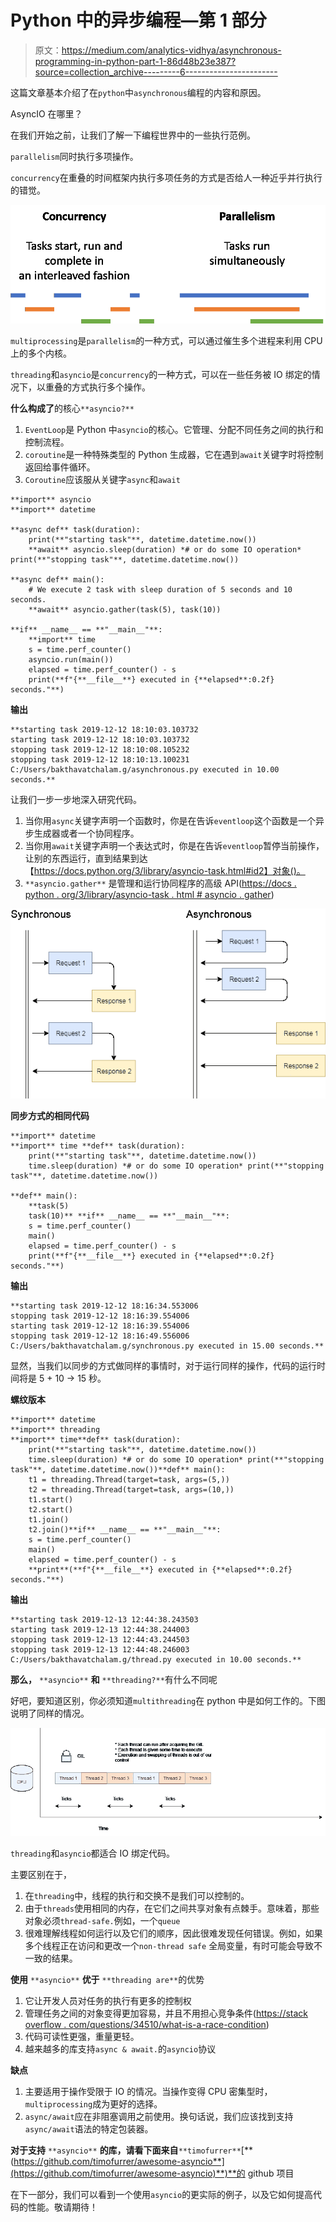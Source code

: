 # Python 中的异步编程—第 1 部分

> 原文：<https://medium.com/analytics-vidhya/asynchronous-programming-in-python-part-1-86d48b23e387?source=collection_archive---------6----------------------->

这篇文章基本介绍了在`python`中`asynchronous`编程的内容和原因。

AsyncIO 在哪里？

在我们开始之前，让我们了解一下编程世界中的一些执行范例。

`parallelism`同时执行多项操作。

`concurrency`在重叠的时间框架内执行多项任务的方式是否给人一种近乎并行执行的错觉。

![](img/a5987f2b55cedc812b1b5c8344840594.png)

`multiprocessing`是`parallelism`的一种方式，可以通过催生多个进程来利用 CPU 上的多个内核。

`threading`和`asyncio`是`concurrency`的一种方式，可以在一些任务被 IO 绑定的情况下，以重叠的方式执行多个操作。

**什么构成了**的核心`**asyncio?**`

1.  `EventLoop`是 Python 中`asyncio`的核心。它管理、分配不同任务之间的执行和控制流程。
2.  `coroutine`是一种特殊类型的 Python 生成器，它在遇到`await`关键字时将控制返回给事件循环。
3.  `Coroutine`应该服从关键字`async`和`await`

```
**import** asyncio
**import** datetime

**async def** task(duration):
    print(**"starting task"**, datetime.datetime.now())
    **await** asyncio.sleep(duration) *# or do some IO operation* print(**"stopping task"**, datetime.datetime.now())

**async def** main():
    # We execute 2 task with sleep duration of 5 seconds and 10 seconds.
    **await** asyncio.gather(task(5), task(10))

**if** __name__ == **"__main__"**:
    **import** time
    s = time.perf_counter()
    asyncio.run(main())
    elapsed = time.perf_counter() - s
    print(**f"{**__file__**} executed in {**elapsed**:0.2f} seconds."**)
```

**输出**

```
**starting task 2019-12-12 18:10:03.103732
starting task 2019-12-12 18:10:03.103732
stopping task 2019-12-12 18:10:08.105232
stopping task 2019-12-12 18:10:13.100231
C:/Users/bakthavatchalam.g/asynchronous.py executed in 10.00 seconds.**
```

让我们一步一步地深入研究代码。

1.  当你用`async`关键字声明一个函数时，你是在告诉`eventloop`这个函数是一个异步生成器或者一个协同程序。
2.  当你用`await`关键字声明一个表达式时，你是在告诉`eventloop`暂停当前操作，让别的东西运行，直到结果到达【https://docs.python.org/3/library/asyncio-task.html#id2】对象()。
3.  `**asyncio.gather**` 是管理和运行协同程序的高级 API([https://docs . python . org/3/library/asyncio-task . html # asyncio . gather](https://docs.python.org/3/library/asyncio-task.html#asyncio.gather))

![](img/2c123620a717d2c3121bc7b362443a27.png)

**同步方式的相同代码**

```
**import** datetime
**import** time **def** task(duration):
    print(**"starting task"**, datetime.datetime.now())
    time.sleep(duration) *# or do some IO operation* print(**"stopping task"**, datetime.datetime.now())

**def** main():
    **task(5)
    task(10)** **if** __name__ == **"__main__"**:
    s = time.perf_counter()
    main()
    elapsed = time.perf_counter() - s
    print(**f"{**__file__**} executed in {**elapsed**:0.2f} seconds."**)
```

**输出**

```
**starting task 2019-12-12 18:16:34.553006
stopping task 2019-12-12 18:16:39.554006
starting task 2019-12-12 18:16:39.554006
stopping task 2019-12-12 18:16:49.556006
C:/Users/bakthavatchalam.g/synchronous.py executed in 15.00 seconds.**
```

显然，当我们以同步的方式做同样的事情时，对于运行同样的操作，代码的运行时间将是 5 + 10 -> 15 秒。

**螺纹版本**

```
**import** datetime
**import** threading
**import** time**def** task(duration):
    print(**"starting task"**, datetime.datetime.now())
    time.sleep(duration) *# or do some IO operation* print(**"stopping task"**, datetime.datetime.now())**def** main():
    t1 = threading.Thread(target=task, args=(5,))
    t2 = threading.Thread(target=task, args=(10,))
    t1.start()
    t2.start()
    t1.join()
    t2.join()**if** __name__ == **"__main__"**:
    s = time.perf_counter()
    main()
    elapsed = time.perf_counter() - s
    **print**(**f"{**__file__**} executed in {**elapsed**:0.2f} seconds."**)
```

**输出**

```
**starting task 2019-12-13 12:44:38.243503
starting task 2019-12-13 12:44:38.244003
stopping task 2019-12-13 12:44:43.244503
stopping task 2019-12-13 12:44:48.246003
C:/Users/bakthavatchalam.g/thread.py executed in 10.00 seconds.**
```

**那么，** `**asyncio**` **和** `**threading?**`有什么不同呢

好吧，要知道区别，你必须知道`multithreading`在 python 中是如何工作的。下图说明了同样的情况。

![](img/dc9c97fdb0e6c89b037f872c08e1a831.png)

`threading`和`asyncio`都适合 IO 绑定代码。

主要区别在于，

1.  在`threading`中，线程的执行和交换不是我们可以控制的。
2.  由于`threads`使用相同的内存，在它们之间共享对象有点棘手。意味着，那些对象必须`thread-safe.`例如，一个`queue`
3.  很难理解线程如何运行以及它们的顺序，因此很难发现任何错误。例如，如果多个线程正在访问和更改一个`non-thread safe` 全局变量，有时可能会导致不一致的结果。

**使用** `**asyncio**` **优于** `**threading are**`的优势

1.  它让开发人员对任务的执行有更多的控制权
2.  管理任务之间的对象变得更加容易，并且不用担心竞争条件([https://stack overflow . com/questions/34510/what-is-a-race-condition](https://stackoverflow.com/questions/34510/what-is-a-race-condition))
3.  代码可读性更强，重量更轻。
4.  越来越多的库支持`async & await.`的`asyncio`协议

**缺点**

1.  主要适用于操作受限于 IO 的情况。当操作变得 CPU 密集型时，`multiprocessing`成为更好的选择。
2.  `async/await`应在非阻塞调用之前使用。换句话说，我们应该找到支持`async/await`语法的特定包装器。

**对于支持** `**asyncio**` **的库，请看下面来自**`**timofurrer**`[**(https://github.com/timofurrer/awesome-asyncio**](https://github.com/timofurrer/awesome-asyncio)**)**的 github 项目

在下一部分，我们可以看到一个使用`asyncio`的更实际的例子，以及它如何提高代码的性能。敬请期待！